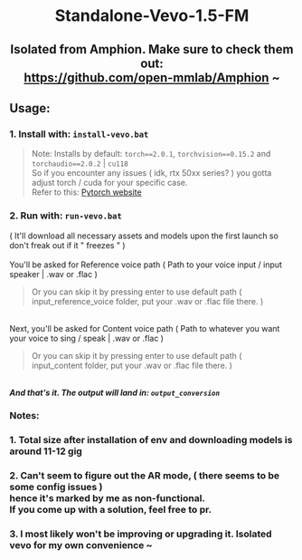 # <p align=center> Standalone-Vevo-1.5-FM </p>
## <p align=center> Isolated from Amphion. Make sure to check them out: <br/> https://github.com/open-mmlab/Amphion ~ </p>

## Usage:
### 1. Install with: `install-vevo.bat`
> Note: Installs by default: `torch==2.0.1`, `torchvision==0.15.2` and `torchaudio==2.0.2` | `cu118` <br/> So if you encounter any issues ( idk, rtx 50xx series? ) you gotta adjust torch / cuda for your specific case.
<br/>Refer to this:
[Pytorch website](https://pytorch.org/get-started/previous-versions)

### 2. Run with: `run-vevo.bat`
( It'll download all necessary assets and models upon the first launch so don't freak out if it " freezes " ) 
<br/><br/>You'll be asked for Reference voice path ( Path to your voice input / input speaker | .wav or .flac )
> Or you can skip it by pressing enter to use default path ( input_reference_voice folder, put your .wav or .flac file there. )

<br/>Next, you'll be asked for Content voice path ( Path to whatever you want your voice to sing / speak | .wav or .flac )
> Or you can skip it by pressing enter to use default path ( input_content folder, put your .wav or .flac file there. )

<br/>***And that's it. The output will land in: `output_conversion`***
<br/>
### Notes:
### 1. Total size after installation of env and downloading models is around 11-12 gig
### 2. Can't seem to figure out the AR mode, ( there seems to be some config issues ) <br/>hence it's marked by me as non-functional. <br/> If you come up with a solution, feel free to pr.
### 3. I most likely won't be improving or upgrading it. Isolated vevo for my own convenience ~
